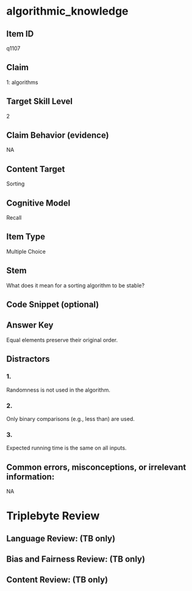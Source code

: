 # algorithmic_knowledge

## Item ID
q1107

## Claim
1: algorithms

## Target Skill Level
2

## Claim Behavior (evidence)
NA

## Content Target
Sorting

## Cognitive Model
Recall

## Item Type
Multiple Choice

## Stem
What does it mean for a sorting algorithm to be stable?

## Code Snippet (optional)


## Answer Key
Equal elements preserve their original order.

## Distractors

### 1.
Randomness is not used in the algorithm.

### 2.
Only binary comparisons (e.g., less than) are used.

### 3.
Expected running time is the same on all inputs.

## Common errors, misconceptions, or irrelevant information:
NA

# Triplebyte Review


## Language Review: (TB only)


## Bias and Fairness Review: (TB only)


## Content Review: (TB only)

